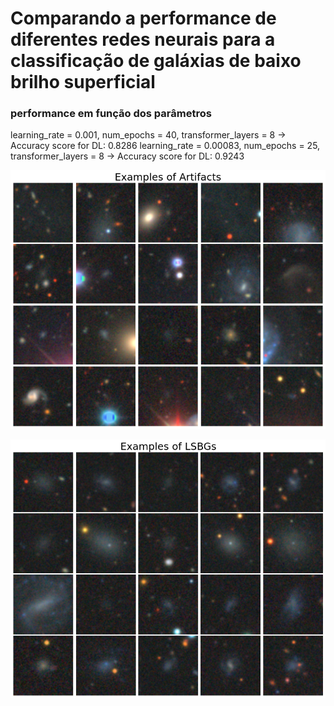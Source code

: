 # Comparando a performance de diferentes redes neurais para a classificação de galáxias de baixo brilho superficial

### performance em função dos parâmetros

learning_rate = 0.001, num_epochs = 40, transformer_layers = 8 -> Accuracy score for DL: 0.8286
learning_rate = 0.00083, num_epochs = 25, transformer_layers = 8 -> Accuracy score for DL: 0.9243


![alt text](https://github.com/Manuelstv/VIT-LSBGs/blob/main/img_artifacts.png?raw=true)

![alt text](https://github.com/Manuelstv/VIT-LSBGs/blob/main/img_lsbgs.png?raw=true)
